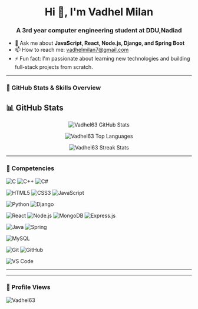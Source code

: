 <h1 align="center">Hi 👋, I'm Vadhel Milan</h1>
<h3 align="center">A 3rd year computer engineering student at DDU,Nadiad</h3>


- 💬 Ask me about **JavaScript, React, Node.js, Django, and Spring Boot**
- 📫 How to reach me: [vadhelmilan7@gmail.com](mailto:vadhelmilan7@gmail.com)
- ⚡ Fun fact: I'm passionate about learning new technologies and building full-stack projects from scratch.

---

### 📸 GitHub Stats & Skills Overview

## 📊 GitHub Stats

<p align="center">
  <img src="https://github-readme-stats.vercel.app/api?username=Vadhel63&show_icons=true&theme=tokyonight" alt="Vadhel63 GitHub Stats" />
</p>

<p align="center">
  <img src="https://github-readme-stats.vercel.app/api/top-langs/?username=Vadhel63&layout=compact&theme=tokyonight" alt="Vadhel63 Top Languages" />
</p>
<p align="center">
  <img src="https://github-readme-streak-stats.herokuapp.com/?user=Vadhel63&theme=tokyonight" alt="Vadhel63 Streak Stats" />
</p>

---

### 🧠 Competencies

![C](https://img.shields.io/badge/-C-00599C?style=flat-square&logo=c)
![C++](https://img.shields.io/badge/-C++-00599C?style=flat-square&logo=cplusplus)
![C#](https://img.shields.io/badge/-C%23-239120?style=flat-square&logo=c-sharp)

![HTML5](https://img.shields.io/badge/-HTML5-E34F26?style=flat-square&logo=html5)
![CSS3](https://img.shields.io/badge/-CSS3-1572B6?style=flat-square&logo=css3)
![JavaScript](https://img.shields.io/badge/-JavaScript-F7DF1E?style=flat-square&logo=javascript)

![Python](https://img.shields.io/badge/-Python-3776AB?style=flat-square&logo=python)
![Django](https://img.shields.io/badge/-Django-092E20?style=flat-square&logo=django)

![React](https://img.shields.io/badge/-React-61DAFB?style=flat-square&logo=react)
![Node.js](https://img.shields.io/badge/-Node.js-339933?style=flat-square&logo=nodedotjs)
![MongoDB](https://img.shields.io/badge/-MongoDB-47A248?style=flat-square&logo=mongodb)
![Express.js](https://img.shields.io/badge/-Express.js-000000?style=flat-square&logo=express)

![Java](https://img.shields.io/badge/-Java-007396?style=flat-square&logo=java)
![Spring](https://img.shields.io/badge/-Spring-6DB33F?style=flat-square&logo=spring)

![MySQL](https://img.shields.io/badge/-MySQL-4479A1?style=flat-square&logo=mysql)

![Git](https://img.shields.io/badge/-Git-F05032?style=flat-square&logo=git)
![GitHub](https://img.shields.io/badge/-GitHub-181717?style=flat-square&logo=github)

![VS Code](https://img.shields.io/badge/-VS%20Code-007ACC?style=flat-square&logo=visual-studio-code)

---


---

### 🔗 Profile Views

<p align="left">
  <img src="https://komarev.com/ghpvc/?username=Vadhel63&label=Profile%20views&color=0e75b6&style=flat" alt="Vadhel63" />
</p>

